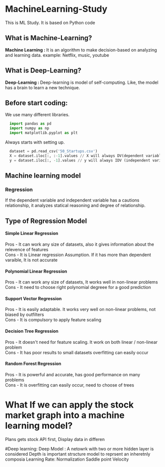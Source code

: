 # MachineLearning-Study
This is ML Study. It is based on Python code


## What is Machine-Learning?
<b>Machine Learning : </b>It is an algorithm to make decision-based on analyzing and learning data.
example: Netflix, music, youtube

## What is Deep-Learning?
<b>Deep-Learning : </b> Deep-learning is model of self-computing. Like, the model has a brain to learn a new technique.


## Before start coding:
We use many different libraries.
```python
  import pandas as pd
  import numpy as np
  import matplotlib.pyplot as plt
 ```
  
Always starts with setting up.
```python
  dataset = pd.read_csv('50_Startups.csv')
  X = dataset.iloc[:, :-1].values // X will always DV(dependent variable)
  y = dataset.iloc[:, -1].values // y will always IDV (independent variable)
```

## Machine learning model
### Regression
If the dependent variable and independent variable has a cautions relationship, it analyzes statical reasoning and degree of relationship.

## Type of Regression Model

#### Simple Linear Regression
Pros - It can work any size of datasets, also it gives information about the relevence of features <br/>
Cons - It is Linear regression Assumption. If it has more than dependent varaible, It is not accurate

#### Polynomial Linear Regression
Pros - It can work any size of datasets, It works well in non-linear problems <br/>
Cons - It need to choose right polynomial degreee for a good prediction

#### Support Vector Regression
Pros - It is easily adaptable. It works very well on non-linear problems, not biased by outfilters <br/>
Cons - It is compulsory to apply feature scaling

#### Decision Tree Regression
Pros - It doesn't need for feature scaling. It work on both linear / non-linear problem <br/>
Cons - It has poor results to small datasets overfitting can easily occur

#### Random Forest Regression
Pros - It is powerful and accurate, has good performance on many problems <br/>
Cons - It is overfitting can easily occur, need to choose of trees


# What If we can apply the stock market graph into a machine learning model?
Plans gets stock API first,
Display data in differen





#Deep learning: 
Deep Model : A netowrk with two or more hidden layer is considered
Depth is important
strscture model to reprsent an inheretnly composia
Learning Rate:
Normalization
Saddle point
Velocity

